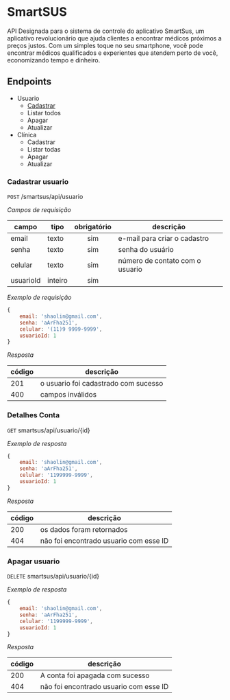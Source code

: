 # SmartSUS

API Designada para o sistema de controle do aplicativo SmartSus, um aplicativo revolucionário que ajuda clientes a encontrar médicos próximos a preços justos. Com um simples toque no seu smartphone, você pode encontrar médicos qualificados e experientes que atendem perto de você, economizando tempo e dinheiro.

## Endpoints

- Usuario
    - [Cadastrar](#cadastrar-despesa)
    - Listar todos
    - Apagar
    - Atualizar
- Clínica
    - Cadastrar
    - Listar todas
    - Apagar
    - Atualizar

### Cadastrar usuario

`POST` /smartsus/api/usuario

*Campos de requisição*

| campo | tipo | obrigatório | descrição
|-------|------|:-------------:|----------
|email|texto|sim| e-mail para criar o cadastro
|senha|texto|sim| senha do usuário
|celular|texto|sim| número de contato com o usuario
|usuarioId|inteiro|sim| 

*Exemplo de requisição*

```js
{
    email: 'shaolin@gmail.com',
    senha: 'aArFha251',
    celular: '(11)9 9999-9999',
    usuarioId: 1
}
```

*Resposta*

| código | descrição 
|--------|----------
|201| o usuario foi cadastrado com sucesso
|400| campos inválidos

### Detalhes Conta

`GET` smartsus/api/usuario/{id}

*Exemplo de resposta*

```js
{
    email: 'shaolin@gmail.com',
    senha: 'aArFha251',
    celular: '1199999-9999',
    usuarioId: 1
}
```

*Resposta*

| código | descrição 
|--------|----------
|200| os dados foram retornados
|404| não foi encontrado usuario com esse ID

### Apagar usuario

`DELETE` smartsus/api/usuario/{id}

*Exemplo de resposta*

```js
{
    email: 'shaolin@gmail.com',
    senha: 'aArFha251',
    celular: '1199999-9999',
    usuarioId: 1
}
```

*Resposta*

| código | descrição 
|--------|----------
|200| A conta foi apagada com sucesso
|404| não foi encontrado usuario com esse ID
